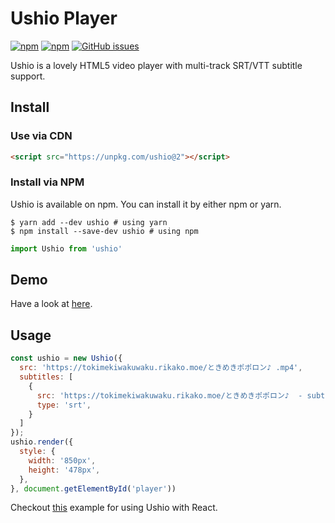 # Ushio Player

[![npm](https://img.shields.io/npm/v/ushio.svg)](https://www.npmjs.com/package/ushio)
[![npm](https://img.shields.io/npm/dt/ushio.svg)](https://www.npmjs.com/package/ushio)
[![GitHub issues](https://img.shields.io/github/issues/rikakomoe/ushio.svg)](https://github.com/rikakomoe/ushio/issues)

Ushio is a lovely HTML5 video player with multi-track SRT/VTT subtitle support.

## Install

### Use via CDN

```html
<script src="https://unpkg.com/ushio@2"></script>
```

### Install via NPM

Ushio is available on npm. You can install it by either npm or yarn.

```shell
$ yarn add --dev ushio # using yarn
$ npm install --save-dev ushio # using npm
```

```javascript
import Ushio from 'ushio'
```

## Demo

Have a look at [here](https://ushio.netlify.com).

## Usage

```javascript
const ushio = new Ushio({
  src: 'https://tokimekiwakuwaku.rikako.moe/ときめきポポロン♪ .mp4',
  subtitles: [
    {
      src: 'https://tokimekiwakuwaku.rikako.moe/ときめきポポロン♪  - subtitle.srt',
      type: 'srt',
    }
  ]
});
ushio.render({
  style: {
    width: '850px',
    height: '478px',
  },
}, document.getElementById('player'))
```

Checkout [this](https://github.com/rikakomoe/ushio/blob/master/demo/src/index.tsx) example for using Ushio with React.

